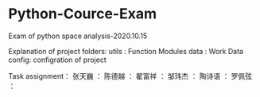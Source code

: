 # Python-Cource-Exam
 Exam of python space analysis-2020.10.15

 Explanation of project folders:
 utils : Function Modules
 data  : Work Data
 config: configration of project

 Task assignment：
 张天巍 ：
 陈德越 ：
 翟富祥 ：
 邹玮杰 ：
 陶诗语 ：
 罗佩弦 ：
